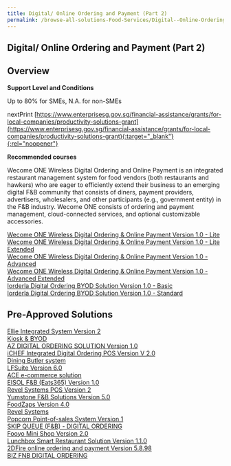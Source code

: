 ```yaml
---
title: Digital/ Online Ordering and Payment (Part 2)
permalink: /browse-all-solutions-Food-Services/Digital--Online-Ordering-and-Payment--Part-2-
---
```


## Digital/ Online Ordering and Payment (Part 2)
## Overview

**Support Level and Conditions**

Up to 80% for SMEs, N.A. for non-SMEs

nextPrint
[https://www.enterprisesg.gov.sg/financial-assistance/grants/for-local-companies/productivity-solutions-grant](https://www.enterprisesg.gov.sg/financial-assistance/grants/for-local-companies/productivity-solutions-grant){:target="_blank"}{:rel="noopener"}

**Recommended courses**

Wecome ONE Wireless Digital Ordering and Online Payment is an integrated restaurant management system for food vendors (both restaurants and hawkers) who are eager to efficiently extend their business to an emerging digital F&B community that consists of diners, payment providers, advertisers, wholesalers, and other participants (e.g., government entity) in the F&B industry. Wecome ONE consists of ordering and payment management, cloud-connected services, and optional customizable accessories.

<a href='https://www.gobusiness.gov.sg/images/psg/Wecome_20200840_Desensitised_Annex_3_Part_1.pdf'  target='_blank' rel='noopener'>Wecome ONE Wireless Digital Ordering & Online Payment Version 1.0 - Lite</a><br>
<a href='https://www.gobusiness.gov.sg/images/psg/Wecome_20200840_Desensitised_Annex_3_Part_2.pdf'  target='_blank' rel='noopener'>Wecome ONE Wireless Digital Ordering & Online Payment Version 1.0 - Lite Extended</a><br>
<a href='https://www.gobusiness.gov.sg/images/psg/Wecome_20200840_Desensitised_Annex_3_Part_3.pdf'  target='_blank' rel='noopener'>Wecome ONE Wireless Digital Ordering & Online Payment Version 1.0 - Advanced</a><br>
<a href='https://www.gobusiness.gov.sg/images/psg/Wecome_20200840_Desensitised_Annex_3_Part_4.pdf'  target='_blank' rel='noopener'>Wecome ONE Wireless Digital Ordering & Online Payment Version 1.0 - Advanced Extended</a><br>
<a href='https://www.gobusiness.gov.sg/images/psg/Suntoyo_Technology_Desensitised_Annex_3_Part_1.pdf'  target='_blank' rel='noopener'>Iorderla Digital Ordering BYOD Solution Version 1.0 - Basic</a><br>
<a href='https://www.gobusiness.gov.sg/images/psg/Suntoyo_Technology_Desensitised_Annex_3_Part_2.pdf'  target='_blank' rel='noopener'>Iorderla Digital Ordering BYOD Solution Version 1.0 - Standard</a><br>

## Pre-Approved Solutions

<a href='/productivity-solutions-grant/solutionrepo/solution830' target='_blank'>Ellie Integrated System Version 2</a><br>
<a href='/productivity-solutions-grant/solutionrepo/solution976' target='_blank'>Kiosk  & BYOD</a><br>
<a href='/productivity-solutions-grant/solutionrepo/solution981' target='_blank'>AZ DIGITAL ORDERING SOLUTION Version 1.0</a><br>
<a href='/productivity-solutions-grant/solutionrepo/solution991' target='_blank'>iCHEF Integrated Digital Ordering POS Version V 2.0</a><br>
<a href='/productivity-solutions-grant/solutionrepo/solution996' target='_blank'>Dining Butler system </a><br>
<a href='/productivity-solutions-grant/solutionrepo/solution1139' target='_blank'>LFSuite Version 6.0</a><br>
<a href='/productivity-solutions-grant/solutionrepo/solution1299' target='_blank'>ACE e-commerce solution</a><br>
<a href='/productivity-solutions-grant/solutionrepo/solution1441' target='_blank'>EISOL F&B (Eats365) Version 1.0</a><br>
<a href='/productivity-solutions-grant/solutionrepo/solution1795' target='_blank'>Revel Systems POS Version 2</a><br>
<a href='/productivity-solutions-grant/solutionrepo/solution1833' target='_blank'>Yumstone F&B Solutions Version 5.0</a><br>
<a href='/productivity-solutions-grant/solutionrepo/solution1957' target='_blank'>FoodZaps Version 4.0</a><br>
<a href='/productivity-solutions-grant/solutionrepo/solution2060' target='_blank'>Revel Systems</a><br>
<a href='/productivity-solutions-grant/solutionrepo/solution2172' target='_blank'>Popcorn Point-of-sales System Version 1</a><br>
<a href='/productivity-solutions-grant/solutionrepo/solution2198' target='_blank'>SKIP QUEUE (F&B) - DIGITAL ORDERING</a><br>
<a href='/productivity-solutions-grant/solutionrepo/solution2304' target='_blank'>Fooyo Mini Shop Version 2.0</a><br>
<a href='/productivity-solutions-grant/solutionrepo/solution2510' target='_blank'>Lunchbox Smart Restaurant Solution Version 1.1.0</a><br>
<a href='/productivity-solutions-grant/solutionrepo/solution2532' target='_blank'>2DFire online ordering and payment Version 5.8.98</a><br>
<a href='/productivity-solutions-grant/solutionrepo/solution2722' target='_blank'>BIZ FNB DIGITAL ORDERING</a><br>
